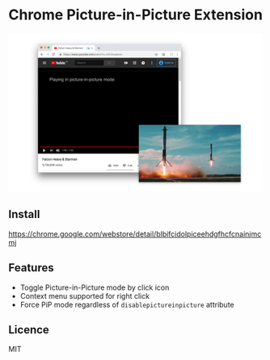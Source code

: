 # Chrome Picture-in-Picture Extension

![](misc/screenshot.png)

## Install

https://chrome.google.com/webstore/detail/blbifcidolpiceehdgfhcfcnainjmcmj

## Features

* Toggle Picture-in-Picture mode by click icon
* Context menu supported for right click
* Force PiP mode regardless of `disablepictureinpicture` attribute

## Licence

MIT
